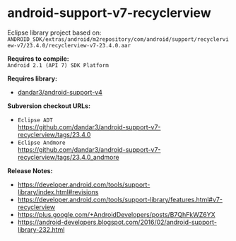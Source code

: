 android-support-v7-recyclerview
===============================

Eclipse library project based on:<br/>
`ANDROID_SDK/extras/android/m2repository/com/android/support/recyclerview-v7/23.4.0/recyclerview-v7-23.4.0.aar`

**Requires to compile:**<br/>
`Android 2.1 (API 7) SDK Platform`

**Requires library:**
* [dandar3/android-support-v4](https://github.com/dandar3/android-support-v4)

**Subversion checkout URLs:**
* `Eclipse ADT`<br/>
  https://github.com/dandar3/android-support-v7-recyclerview/tags/23.4.0
* `Eclipse Andmore`<br/>
  https://github.com/dandar3/android-support-v7-recyclerview/tags/23.4.0_andmore

**Release Notes:**
* https://developer.android.com/tools/support-library/index.html#revisions
* https://developer.android.com/tools/support-library/features.html#v7-recyclerview
* https://plus.google.com/+AndroidDevelopers/posts/B7QhFkWZ6YX
* https://android-developers.blogspot.com/2016/02/android-support-library-232.html
